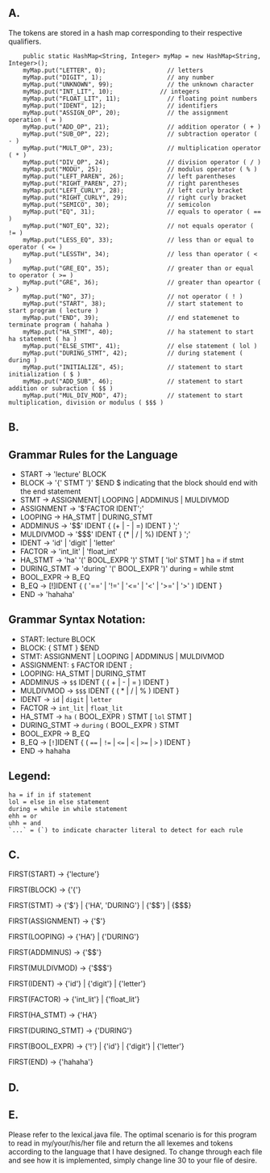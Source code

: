 ## A. 
The tokens are stored in a hash map corresponding to their respective qualifiers.

        public static HashMap<String, Integer> myMap = new HashMap<String, Integer>();
        myMap.put("LETTER", 0);                 // letters
        myMap.put("DIGIT", 1);                  // any number
        myMap.put("UNKNOWN", 99);               // the unknown character
        myMap.put("INT_LIT", 10);             // integers
        myMap.put("FLOAT_LIT", 11);             // floating point numbers
        myMap.put("IDENT", 12);                 // identifiers
        myMap.put("ASSIGN_OP", 20);             // the assignment operation ( = )
        myMap.put("ADD_OP", 21);                // addition operator ( + )
        myMap.put("SUB_OP", 22);                // subtraction operator ( - )
        myMap.put("MULT_OP", 23);               // multiplication operator ( * )
        myMap.put("DIV_OP", 24);                // division operator ( / )
        myMap.put("MODU", 25);                  // modulus operator ( % ) 
        myMap.put("LEFT_PAREN", 26);            // left parentheses 
        myMap.put("RIGHT_PAREN", 27);           // right parentheses
        myMap.put("LEFT_CURLY", 28);            // left curly bracket
        myMap.put("RIGHT_CURLY", 29);           // right curly bracket
        myMap.put("SEMICO", 30);                // semicolon
        myMap.put("EQ", 31);                    // equals to operator ( == )
        myMap.put("NOT_EQ", 32);                // not equals operator ( != )
        myMap.put("LESS_EQ", 33);               // less than or equal to operator ( <= )
        myMap.put("LESSTH", 34);                // less than operator ( < )
        myMap.put("GRE_EQ", 35);                // greater than or equal to operator ( >= )
        myMap.put("GRE", 36);                   // greater than opeartor ( > )
        myMap.put("NO", 37);                    // not operator ( ! )
        myMap.put("START", 38);                 // start statement to start program ( lecture )
        myMap.put("END", 39);                   // end statemenet to terminate program ( hahaha )
        myMap.put("HA_STMT", 40);               // ha statement to start ha statement ( ha )
        myMap.put("ELSE_STMT", 41);             // else statement ( lol )
        myMap.put("DURING_STMT", 42);           // during statement ( during )
        myMap.put("INITIALIZE", 45);            // statement to start initialization ( $ ) 
        myMap.put("ADD_SUB", 46);               // statement to start addition or subraction ( $$ )
        myMap.put("MUL_DIV_MOD", 47);           // statement to start multiplication, division or modulus ( $$$ )

## B. 
## Grammar Rules for the Language
- START -> 'lecture' BLOCK
- BLOCK -> '{' STMT '}' $END        $ indicating that the block should end with the end statement
- STMT -> ASSIGNMENT| LOOPING | ADDMINUS | MULDIVMOD
- ASSIGNMENT -> '$'FACTOR IDENT';'
- LOOPING -> HA_STMT | DURING_STMT
- ADDMINUS -> '$$' IDENT { (+ | - | =) IDENT } ';'
- MULDIVMOD -> '$$$' IDENT { (* | / | %) IDENT } ';'
- IDENT -> 'id' | 'digit' | 'letter'
- FACTOR -> 'int_lit' | 'float_int'
- HA_STMT -> 'ha' '(' BOOL_EXPR ')' STMT [ 'lol' STMT ]      ha = if stmt
- DURING_STMT -> 'during' '(' BOOL_EXPR ')'  during = while stmt
- BOOL_EXPR -> B_EQ
- B_EQ -> [!]IDENT { ( '==' | '!=' | '<=' | '<' | '>=' | '>' ) IDENT }
- END -> 'hahaha'

## Grammar Syntax Notation:
- START: lecture BLOCK
- BLOCK: { STMT } $END
- STMT: ASSIGNMENT | LOOPING | ADDMINUS | MULDIVMOD
- ASSIGNMENT: `$` FACTOR IDENT `;`
- LOOPING: HA_STMT | DURING_STMT
- ADDMINUS -> `$$` IDENT { ( + | - | = ) IDENT }
- MULDIVMOD -> `$$$` IDENT { ( * | / | % ) IDENT }
- IDENT -> `id` | `digit` | `letter` 
- FACTOR -> `int_lit` | `float_lit`
- HA_STMT -> `ha` `(` BOOL_EXPR `)` STMT [ `lol` STMT ]     
- DURING_STMT -> `during` `(` BOOL_EXPR `)` STMT                
- BOOL_EXPR -> B_EQ    
- B_EQ -> [`!`]IDENT { ( `==` | `!=` | `<=` | `<` | `>=` | `>` ) IDENT }
- END -> hahaha

## Legend: 
```
ha = if in if statement
lol = else in else statement
during = while in while statement
ehh = or 
uhh = and
`...` = (`) to indicate character literal to detect for each rule
```
## C.
FIRST(START) -> {'lecture'}

FIRST(BLOCK) -> {'{'}

FIRST(STMT) -> {'$'} | {'HA', 'DURING'} | {'$$'} | {$$$}

FIRST(ASSIGNMENT) -> {'$'}

FIRST(LOOPING) -> {'HA'} | {'DURING'}

FIRST(ADDMINUS) -> {'$$'}

FIRST(MULDIVMOD) -> {'$$$'}

FIRST(IDENT) -> {'id'} | {'digit'} | {'letter'} 

FIRST(FACTOR) -> {'int_lit'} | {'float_lit'}

FIRST(HA_STMT) -> {'HA'}

FIRST(DURING_STMT) -> {'DURING'}

FIRST(BOOL_EXPR) -> {'!'} | {'id'} | {'digit'} | {'letter'}

FIRST(END) -> {'hahaha'}
## D.

## E. 
Please refer to the lexical.java file. The optimal scenario is for this program to read in my/your/his/her file and return the all lexemes and tokens according to the language that I have designed. To change through each file and see how it is implemented, simply change line 30 to your file of desire.
